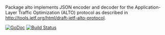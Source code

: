 Package alto implements JSON encoder and decoder for the
Application-Layer Traffic Optimization (ALTO) protocol as described in
http://tools.ietf.org/html/draft-ietf-alto-protocol.

[![GoDoc](https://godoc.org/github.com/mikioh/alto?status.png)](https://godoc.org/github.com/mikioh/alto)
[![Build Status](https://drone.io/github.com/mikioh/alto/status.png)](https://drone.io/github.com/mikioh/alto/latest)
